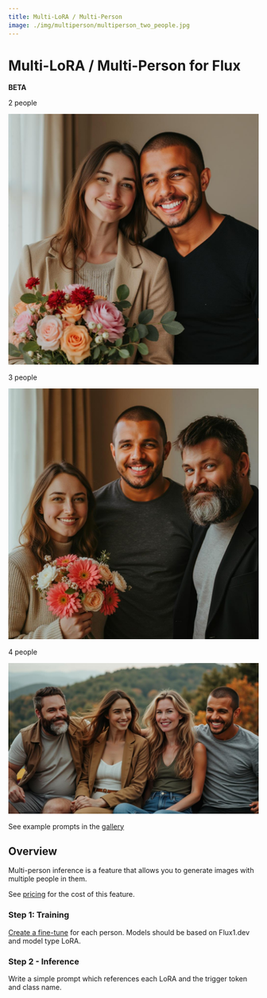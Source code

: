 ```yaml
---
title: Multi-LoRA / Multi-Person
image: ./img/multiperson/multiperson_two_people.jpg
---
```


# Multi-LoRA / Multi-Person for Flux 
**BETA**

<div style={{ display: "grid", 'grid-template-columns': '1fr 1fr', gap: '1.5rem' }}>
<div>
<figcaption>2 people</figcaption>

![multiperson lora for two people](img/multiperson/multiperson_two_people.jpg)
</div>

<div>
<figcaption>3 people</figcaption>

![multiperson lora for three people](img/multiperson/multiperson_three_people.jpg)
</div>
</div>

<div style={{ display: "grid", 'grid-template-columns': '1fr', gap: '1.5rem' }}>

<div>
<figcaption>4 people</figcaption>

![multiperson lora for four people](img/multiperson/multiperson_four_people.jpg)
</div>

</div>

See example prompts in the [gallery](https://www.astria.ai/gallery?branch=flux1&text=--multi)

## Overview
Multi-person inference is a feature that allows you to generate images with multiple people in them.

See [pricing](https://www.astria.ai/pricing) for the cost of this feature.

### Step 1: Training
[Create a fine-tune](https://www.astria.ai/tunes/new) for each person. Models should be based on Flux1.dev and model type LoRA.


### Step 2 - Inference
Write a simple prompt which references each LoRA and the trigger token and class name.

